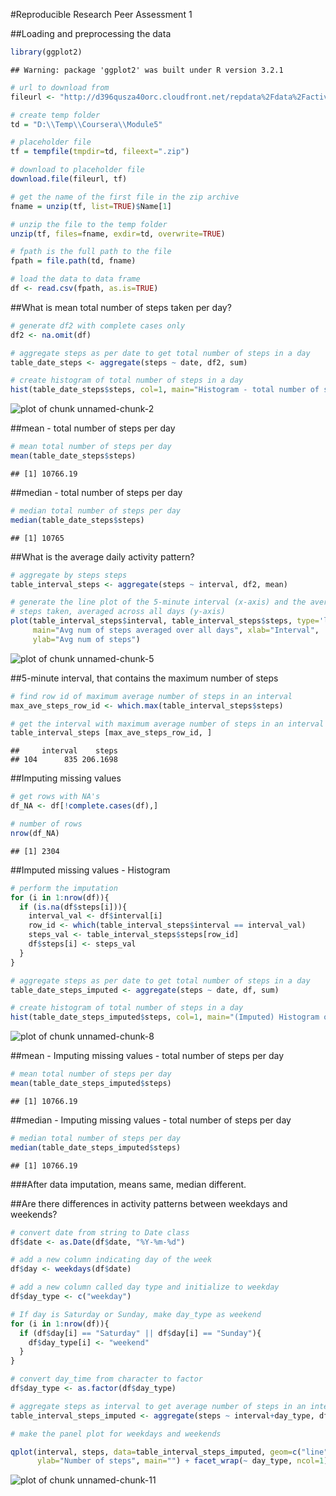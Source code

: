
#Reproducible Research Peer Assessment 1

##Loading and preprocessing the data
  

```r
library(ggplot2)
```

```
## Warning: package 'ggplot2' was built under R version 3.2.1
```

```r
# url to download from
fileurl <- "http://d396qusza40orc.cloudfront.net/repdata%2Fdata%2Factivity.zip"

# create temp folder
td = "D:\\Temp\\Coursera\\Module5"

# placeholder file
tf = tempfile(tmpdir=td, fileext=".zip")

# download to placeholder file
download.file(fileurl, tf)

# get the name of the first file in the zip archive
fname = unzip(tf, list=TRUE)$Name[1]

# unzip the file to the temp folder
unzip(tf, files=fname, exdir=td, overwrite=TRUE)

# fpath is the full path to the file
fpath = file.path(td, fname)

# load the data to data frame
df <- read.csv(fpath, as.is=TRUE)
```

##What is mean total number of steps taken per day?


```r
# generate df2 with complete cases only
df2 <- na.omit(df)

# aggregate steps as per date to get total number of steps in a day
table_date_steps <- aggregate(steps ~ date, df2, sum)

# create histogram of total number of steps in a day
hist(table_date_steps$steps, col=1, main="Histogram - total number of steps per day", xlab="Total number of steps in a day")
```

![plot of chunk unnamed-chunk-2](figure/unnamed-chunk-2-1.png) 

##mean - total number of steps per day


```r
# mean total number of steps per day
mean(table_date_steps$steps)
```

```
## [1] 10766.19
```

##median - total number of steps per day


```r
# median total number of steps per day
median(table_date_steps$steps)
```

```
## [1] 10765
```

##What is the average daily activity pattern?


```r
# aggregate by steps steps
table_interval_steps <- aggregate(steps ~ interval, df2, mean)

# generate the line plot of the 5-minute interval (x-axis) and the average number of 
# steps taken, averaged across all days (y-axis)
plot(table_interval_steps$interval, table_interval_steps$steps, type='l', col=1, 
     main="Avg num of steps averaged over all days", xlab="Interval", 
     ylab="Avg num of steps")
```

![plot of chunk unnamed-chunk-5](figure/unnamed-chunk-5-1.png) 

##5-minute interval, that contains the maximum number of steps


```r
# find row id of maximum average number of steps in an interval
max_ave_steps_row_id <- which.max(table_interval_steps$steps)

# get the interval with maximum average number of steps in an interval
table_interval_steps [max_ave_steps_row_id, ]
```

```
##     interval    steps
## 104      835 206.1698
```

##Imputing missing values


```r
# get rows with NA's
df_NA <- df[!complete.cases(df),]

# number of rows
nrow(df_NA)
```

```
## [1] 2304
```

##Imputed missing values - Histogram



```r
# perform the imputation
for (i in 1:nrow(df)){
  if (is.na(df$steps[i])){
    interval_val <- df$interval[i]
    row_id <- which(table_interval_steps$interval == interval_val)
    steps_val <- table_interval_steps$steps[row_id]
    df$steps[i] <- steps_val
  }
}

# aggregate steps as per date to get total number of steps in a day
table_date_steps_imputed <- aggregate(steps ~ date, df, sum)

# create histogram of total number of steps in a day
hist(table_date_steps_imputed$steps, col=1, main="(Imputed) Histogram of total number of steps per day", xlab="Total number of steps in a day")
```

![plot of chunk unnamed-chunk-8](figure/unnamed-chunk-8-1.png) 

##mean - Imputing missing values - total number of steps per day


```r
# mean total number of steps per day
mean(table_date_steps_imputed$steps)
```

```
## [1] 10766.19
```

##median - Imputing missing values - total number of steps per day


```r
# median total number of steps per day
median(table_date_steps_imputed$steps)
```

```
## [1] 10766.19
```

###After data imputation, means same, median different.

##Are there differences in activity patterns between weekdays and weekends?


```r
# convert date from string to Date class
df$date <- as.Date(df$date, "%Y-%m-%d")

# add a new column indicating day of the week 
df$day <- weekdays(df$date)

# add a new column called day type and initialize to weekday
df$day_type <- c("weekday")

# If day is Saturday or Sunday, make day_type as weekend
for (i in 1:nrow(df)){
  if (df$day[i] == "Saturday" || df$day[i] == "Sunday"){
    df$day_type[i] <- "weekend"
  }
}

# convert day_time from character to factor
df$day_type <- as.factor(df$day_type)

# aggregate steps as interval to get average number of steps in an interval across all days
table_interval_steps_imputed <- aggregate(steps ~ interval+day_type, df, mean)

# make the panel plot for weekdays and weekends

qplot(interval, steps, data=table_interval_steps_imputed, geom=c("line"), xlab="Interval", 
      ylab="Number of steps", main="") + facet_wrap(~ day_type, ncol=1)
```

![plot of chunk unnamed-chunk-11](figure/unnamed-chunk-11-1.png) 

